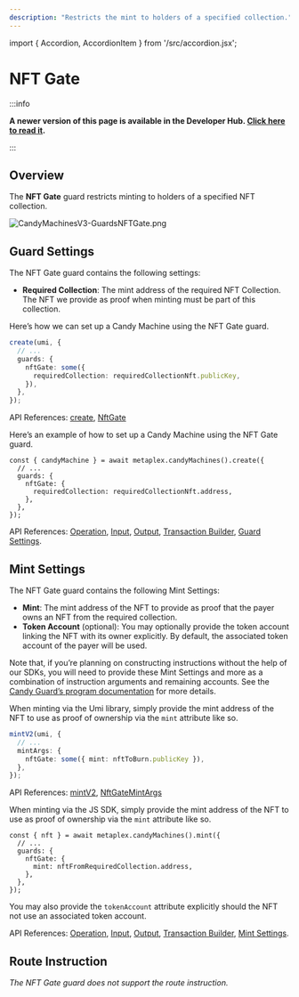 ```yaml
---
description: "Restricts the mint to holders of a specified collection."
---
```


import { Accordion, AccordionItem } from '/src/accordion.jsx';

# NFT Gate

:::info

**A newer version of this page is available in the Developer Hub. [Click here to read it](https://developers.metaplex.com/candy-machine/guards/nft-gate).**

:::

## Overview

The **NFT Gate** guard restricts minting to holders of a specified NFT collection.

![CandyMachinesV3-GuardsNFTGate.png](/assets/candy-machine-v3/CandyMachinesV3-GuardsNFTGate.png#radius)

## Guard Settings

The NFT Gate guard contains the following settings:

- **Required Collection**: The mint address of the required NFT Collection. The NFT we provide as proof when minting must be part of this collection.

<Accordion>
<AccordionItem title="JavaScript — Umi library (recommended)" open={true}>
<div className="accordion-item-padding">

Here’s how we can set up a Candy Machine using the NFT Gate guard.

```ts
create(umi, {
  // ...
  guards: {
    nftGate: some({
      requiredCollection: requiredCollectionNft.publicKey,
    }),
  },
});
```

API References: [create](https://mpl-candy-machine-js-docs.vercel.app/functions/create.html), [NftGate](https://mpl-candy-machine-js-docs.vercel.app/types/NftGate.html)

</div>
</AccordionItem>
<AccordionItem title="JavaScript — SDK">
<div className="accordion-item-padding">

Here’s an example of how to set up a Candy Machine using the NFT Gate guard.

```tsx
const { candyMachine } = await metaplex.candyMachines().create({
  // ...
  guards: {
    nftGate: {
      requiredCollection: requiredCollectionNft.address,
    },
  },
});
```

API References: [Operation](https://metaplex-foundation.github.io/js/classes/js.CandyMachineClient.html#create), [Input](https://metaplex-foundation.github.io/js/types/js.CreateCandyMachineInput.html), [Output](https://metaplex-foundation.github.io/js/types/js.CreateCandyMachineOutput.html), [Transaction Builder](https://metaplex-foundation.github.io/js/classes/js.CandyMachineBuildersClient.html#create), [Guard Settings](https://metaplex-foundation.github.io/js/types/js.NftGateGuardSettings.html).

</div>
</AccordionItem>
</Accordion>

## Mint Settings

The NFT Gate guard contains the following Mint Settings:

- **Mint**: The mint address of the NFT to provide as proof that the payer owns an NFT from the required collection.
- **Token Account** (optional): You may optionally provide the token account linking the NFT with its owner explicitly. By default, the associated token account of the payer will be used.

Note that, if you’re planning on constructing instructions without the help of our SDKs, you will need to provide these Mint Settings and more as a combination of instruction arguments and remaining accounts. See the [Candy Guard’s program documentation](https://github.com/metaplex-foundation/mpl-candy-machine/tree/main/programs/candy-guard#nftgate) for more details.

<Accordion>
<AccordionItem title="JavaScript — Umi library (recommended)" open={true}>
<div className="accordion-item-padding">

When minting via the Umi library, simply provide the mint address of the NFT to use as proof of ownership via the `mint` attribute like so.

```ts
mintV2(umi, {
  // ...
  mintArgs: {
    nftGate: some({ mint: nftToBurn.publicKey }),
  },
});
```

API References: [mintV2](https://mpl-candy-machine-js-docs.vercel.app/functions/mintV2.html), [NftGateMintArgs](https://mpl-candy-machine-js-docs.vercel.app/types/NftGateMintArgs.html)

</div>
</AccordionItem>
<AccordionItem title="JavaScript — SDK">
<div className="accordion-item-padding">

When minting via the JS SDK, simply provide the mint address of the NFT to use as proof of ownership via the `mint` attribute like so.

```tsx
const { nft } = await metaplex.candyMachines().mint({
  // ...
  guards: {
    nftGate: {
      mint: nftFromRequiredCollection.address,
    },
  },
});
```

You may also provide the `tokenAccount` attribute explicitly should the NFT not use an associated token account.

API References: [Operation](https://metaplex-foundation.github.io/js/classes/js.CandyMachineClient.html#mint), [Input](https://metaplex-foundation.github.io/js/types/js.MintFromCandyMachineInput.html), [Output](https://metaplex-foundation.github.io/js/types/js.MintFromCandyMachineOutput.html), [Transaction Builder](https://metaplex-foundation.github.io/js/classes/js.CandyMachineBuildersClient.html#mint), [Mint Settings](https://metaplex-foundation.github.io/js/types/js.NftGateGuardMintSettings.html).

</div>
</AccordionItem>
</Accordion>

## Route Instruction

_The NFT Gate guard does not support the route instruction._

